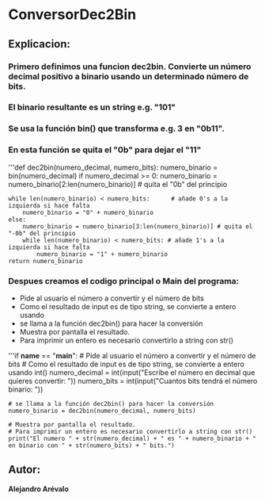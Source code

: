 # ConversorDec2Bin

## Explicacion:

### Primero definimos una funcion dec2bin. Convierte un número decimal positivo a binario usando un determinado número de bits.
### El binario resultante es un string e.g. "101"
### Se usa la función bin() que transforma e.g. 3 en "0b11".
### En esta función se quita el "0b" para dejar el "11"

'''def dec2bin(numero_decimal, numero_bits):
    numero_binario = bin(numero_decimal)
    if numero_decimal >= 0:
    numero_binario = numero_binario[2:len(numero_binario)]  # quita el "0b" del principio
    
    while len(numero_binario) < numero_bits:      # añade 0's a la izquierda si hace falta
        numero_binario = "0" + numero_binario
    else:
        numero_binario = numero_binario[3:len(numero_binario)] # quita el "-0b" del principio
        while len(numero_binario) < numero_bits: # añade 1's a la izquierda si hace falta
            numero_binario = "1" + numero_binario
    return numero_binario

### Despues creamos el codigo principal o Main del programa:
* Pide al usuario el número a convertir y el número de bits 
* Como el resultado de input es de tipo string, se convierte a entero usando
* se llama a la función dec2bin() para hacer la conversión
* Muestra por pantalla el resultado.
* Para imprimir un entero es necesario convertirlo a string con str()

'''if __name__ == "__main__":
    # Pide al usuario el número a convertir y el número de bits 
    # Como el resultado de input es de tipo string, se convierte a entero usando int()
    numero_decimal = int(input("Escribe el número en decimal que quieres convertir: "))
    numero_bits = int(input("Cuantos bits tendrá el número binario: "))

    # se llama a la función dec2bin() para hacer la conversión
    numero_binario = dec2bin(numero_decimal, numero_bits)

    # Muestra por pantalla el resultado.
    # Para imprimir un entero es necesario convertirlo a string con str()
    print("El numero " + str(numero_decimal) + " es " + numero_binario + " en binario con " + str(numero_bits) + " bits.")

## Autor:
**Alejandro Arévalo**
 
